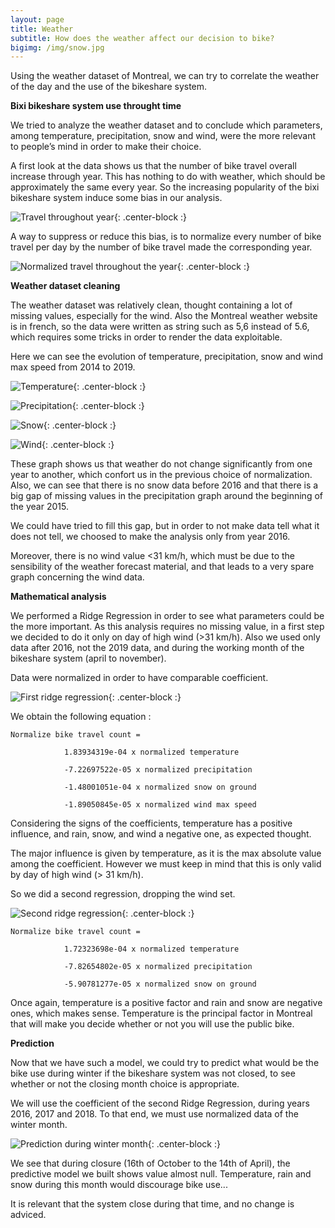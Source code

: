 ```yaml
---
layout: page
title: Weather
subtitle: How does the weather affect our decision to bike?
bigimg: /img/snow.jpg
---
```


Using the weather dataset of Montreal, we can try to correlate the weather of the day and the use of the bikeshare system. 

**Bixi bikeshare system use throught time**

We tried to analyze the weather dataset and to conclude which parameters, among temperature, precipitation, snow and wind, were the more relevant to people’s mind in order to make their choice.

A first look at the data shows us that the number of bike travel overall increase through year. This has nothing to do with weather, which should be approximately the same every year. So the increasing popularity of the bixi bikeshare system induce some bias in our analysis.

![Travel throughout year](img/weather.png){: .center-block :}

A way to suppress or reduce this bias, is to normalize every number of bike travel per day by the number of bike travel made the corresponding year.

![Normalized travel throughout the year](img/norm.png){: .center-block :}

**Weather dataset cleaning**

The weather dataset was relatively clean, thought containing a lot of missing values, especially for the wind. Also the Montreal weather website is in french, so the data were written as string such as 5,6 instead of 5.6, which requires some tricks in order to render the data exploitable. 

Here we can see the evolution of temperature, precipitation, snow and wind max speed from 2014 to 2019.

![Temperature](img/temp.png){: .center-block :}

![Precipitation](img/precip.png){: .center-block :}

![Snow](img/snow.png){: .center-block :}

![Wind](img/wind.png){: .center-block :}

These graph shows us that weather do not change significantly from one year to another, which confort us in the previous choice of normalization. Also, we can see that there is no snow data before 2016 and that there is a big gap of missing values in the precipitation graph around the beginning of the year 2015.

We could have tried to fill this gap, but in order to not make data tell what it does not tell, we choosed to make the analysis only from year 2016.

Moreover, there is no wind value <31 km/h, which must be due to the sensibility of the weather forecast material, and that leads to a very spare graph concerning the wind data.

**Mathematical analysis**

We performed a Ridge Regression in order to see what parameters could be the more important. As this analysis requires no missing value, in a first step we decided to do it only on day of high wind (>31 km/h). Also we used only data after 2016, not the 2019 data, and during the working month of the bikeshare system (april to november).

Data were normalized in order to have comparable coefficient.

![First ridge regression](img/ridge1.png){: .center-block :}

We obtain the following equation :


	Normalize bike travel count = 	
				
				1.83934319e-04 x normalized temperature 

				-7.22697522e-05 x normalized precipitation 

				-1.48001051e-04 x normalized snow on ground 
				
				-1.89050845e-05 x normalized wind max speed


Considering the signs of the coefficients, temperature has a positive influence, and rain, snow, and wind a negative one, as expected thought. 

The major influence is given by temperature, as it is the max absolute value among the coefficient. However we must keep in mind that this is only valid by day of high wind (> 31 km/h).

So we did a second regression, dropping the wind set. 

![Second ridge regression](img/ridge2.png){: .center-block :}


	Normalize bike travel count = 	
				
				1.72323698e-04 x normalized temperature

				-7.82654802e-05 x normalized precipitation
				
				-5.90781277e-05 x normalized snow on ground 


Once again, temperature is a positive factor and rain and snow are negative ones, which makes sense.
Temperature is the principal factor in Montreal that will make you decide whether or not you will use the public bike.

**Prediction**

Now that we have such a model, we could try to predict what would be the bike use during winter if the bikeshare system was not closed, to see whether or not the closing month choice is appropriate.

We will use the coefficient of the second Ridge Regression, during years 2016, 2017 and 2018. To that end, we must use normalized data of the winter month.

![Prediction during winter month](img/Prediction.png){: .center-block :}

We see that during closure (16th of October to the 14th of April), the predictive model we built shows value almost null. 
Temperature, rain and snow during this month would discourage bike use...

It is relevant that the system close during that time, and no change is adviced.


